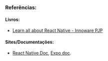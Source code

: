 ### Referências:

#### Livros:

- [Learn all about React Native - Innoware PJP](https://www.amazon.com.br/dp/B0C6B57WTW)

#### Sites/Documentações:

- [React Native Doc](https://reactnative.dev/), [Expo doc](https://docs.expo.dev/).
